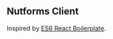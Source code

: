 ## Nutforms Client

Inspired by [ES6 React Boilerplate](https://github.com/jpsierens/es6-react-boilerplate).
